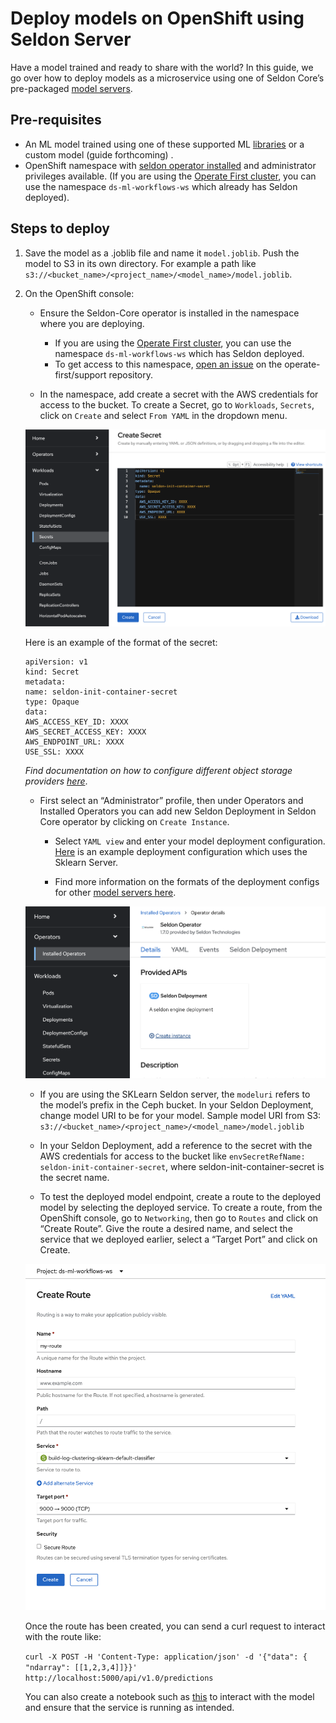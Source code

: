 # Deploy models on OpenShift using Seldon Server

Have a model trained and ready to share with the world? In this guide, we go over how to deploy models as a microservice using one of Seldon Core’s pre-packaged [model servers](https://docs.seldon.io/projects/seldon-core/en/v1.1.0/servers/overview.html).

## Pre-requisites

* An ML model trained using one of these supported ML [libraries](https://docs.seldon.io/projects/seldon-core/en/latest/nav/config/servers.html) or a custom model (guide forthcoming) .
* OpenShift namespace with [seldon operator installed](https://docs.seldon.io/projects/seldon-core/en/latest/workflow/install.html#openshift) and administrator privileges available. (If you are using the [Operate First cluster](https://console-openshift-console.apps.zero.massopen.cloud/), you can use the namespace `ds-ml-workflows-ws` which already has Seldon deployed).

## Steps to deploy

1. Save the model as a .joblib file and name it `model.joblib`. Push the model to S3 in its own directory. For example a path like `s3://<bucket_name>/<project_name>/<model_name>/model.joblib`.

2. On the OpenShift console:

    * Ensure the Seldon-Core operator is installed in the namespace where you are deploying.
        * If you are using the [Operate First cluster](https://console-openshift-console.apps.zero.massopen.cloud/), you can use the namespace `ds-ml-workflows-ws` which has Seldon deployed.
        * To get access to this namespace, [open an issue](https://github.com/operate-first/support/issues/new/choose) on the operate-first/support repository.

    * In the namespace, add create a secret with the AWS credentials for access to the bucket. To create a Secret, go to `Workloads`, `Secrets`, click on `Create` and select `From YAML` in the dropdown menu. 
  
    ![create secret](/public/assets/deploy-models-using-seldon/create-secret.png)

    Here is an example of the format of the secret:
    ```
    apiVersion: v1
    kind: Secret
    metadata:
    name: seldon-init-container-secret
    type: Opaque
    data:
    AWS_ACCESS_KEY_ID: XXXX
    AWS_SECRET_ACCESS_KEY: XXXX
    AWS_ENDPOINT_URL: XXXX
    USE_SSL: XXXX
    ```
    _Find documentation on how to configure different object storage providers [here](https://docs.seldon.io/projects/seldon-core/en/latest/servers/kfserving-storage-initializer.html)_.

    * First select an “Administrator” profile, then under Operators and Installed Operators you can add new Seldon Deployment in Seldon Core operator by clicking on `Create Instance`.
        * Select `YAML view` and enter your model deployment configuration. [Here](https://github.com/aicoe-aiops/ocp-ci-analysis/blob/master/notebooks/time-to-merge-prediction/seldon-deployment-config.yaml) is an example deployment configuration which uses the Sklearn Server.

        * Find more information on the formats of the deployment configs for other [model servers here](https://docs.seldon.io/projects/seldon-core/en/latest/nav/config/servers.html).
    
    ![create deployment](/public/assets/deploy-models-using-seldon/create-deployment.png)

    * If you are using the SKLearn Seldon server, the `modeluri` refers to the model’s prefix in the Ceph bucket. In your Seldon Deployment, change model URI to be for your model. Sample model URI from S3: `s3://<bucket_name>/<project_name>/<model_name>/model.joblib`
    
    * In your Seldon Deployment, add a reference to the secret with the AWS credentials for access to the bucket like `envSecretRefName: seldon-init-container-secret`, where seldon-init-container-secret is the secret name.
  
    * To test the deployed model endpoint, create a route to the deployed model by selecting the deployed service. To create a route, from the OpenShift console, go to `Networking`, then go to `Routes` and click on “Create Route”. Give the route a desired name, and select the service that we deployed earlier, select a “Target Port” and click on Create.

    ![create route](/public/assets/deploy-models-using-seldon/create-route.png)

    Once the route has been created, you can send a curl request to interact with the route like:

    `curl -X POST -H 'Content-Type: application/json' -d '{"data": { "ndarray": [[1,2,3,4]]}}' http://localhost:5000/api/v1.0/predictions`

    You can also create a notebook such as [this](https://github.com/aicoe-aiops/ocp-ci-analysis/blob/master/notebooks/time-to-merge-prediction/model_inference.ipynb) to interact with the model and ensure that the service is running as intended.
